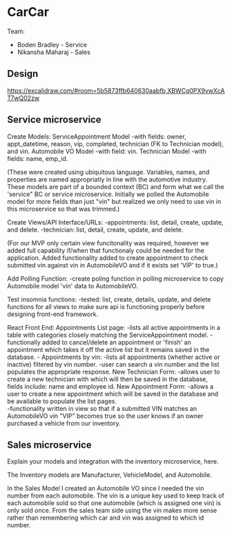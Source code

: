 # CarCar

Team:

* Boden Bradley - Service
* Nikansha Maharaj - Sales

## Design

https://excalidraw.com/#room=5b5873ffb640630aabfb,XBWCq0PX9vwXcAT7wQ02zw

## Service microservice

Create Models:
    ServiceAppointment Model
        -with fields: owner, appt_datetime, reason, vip, completed, technician (FK to Technician model), and vin.
    Automobile VO Model
        -with field: vin.
    Technician Model
        -with fields: name, emp_id.

(These were created using ubiquitous language. Variables, names, and properties are named appropriatly in line with the automotive industry.  These models are part of a bounded context (BC) and form what we call the 'service" BC or service microservice.  Initially we polled the Automobile model for more fields than just "vin" but realized we only need to use vin in this microservice so that was trimmed.)

Create Views/API Interface/URLs:
    -appointments:  list, detail, create, update, and delete. 
    -technician: list, detail, create, update, and delete. 

(For our MVP only certain view funcitonality was required, however we added full capability if/when that functionaly could be needed for the application.  Added functionality added to create appointment to check submitted vin against vin in AutomobileVO and if it exists set 'VIP' to true.)

Add Polling Function:
    -create poling function in polling microservice to copy Automobile model 'vin' data to AutomobileVO.

Test insomnia functions:
    -tested: list, create, details, update, and delete functions for all views to make sure api is functioning properly before designing front-end framework.

React Front End:
    Appointments List page:
        -lists all active appointments in a table with categories closely matching the ServiceAppointment model.
        -functionally added to cancel/delete an appointment or 'finish' an appointment which takes it off the active list but it remains saved in the database.
        -
    Appointments by vin:
        -lists all appointments (whether active or inactive) filtered by vin number.
        -user can search a vin number and the list populates the appropriate response. 
    New Technician Form:
        -allows user to create a new technician with which will then be saved in the database, fields include:  name and employee id.
    New Appointment Form:
        -allows a user to create a new appointment which will be saved in the database and be available to populate the list pages.  
        -functionality written in view so that if a submitted VIN matches an AutomobileVO vin "VIP" becomes true so the user knows if an owner purchased a vehicle from our inventory.


## Sales microservice

Explain your models and integration with the inventory
microservice, here.

The Inventory models are Manufacturer, VehicleModel, and Automobile. 

In the Sales Model I created an Automobile VO since I needed the vin number from each automobile. The vin is a unique key used to keep track of each automobile sold so that one automobile (which is assigned one vin) is only sold once. From the sales team side using the vin makes more sense rather than remembering which car and vin was assigned to which id number. 

